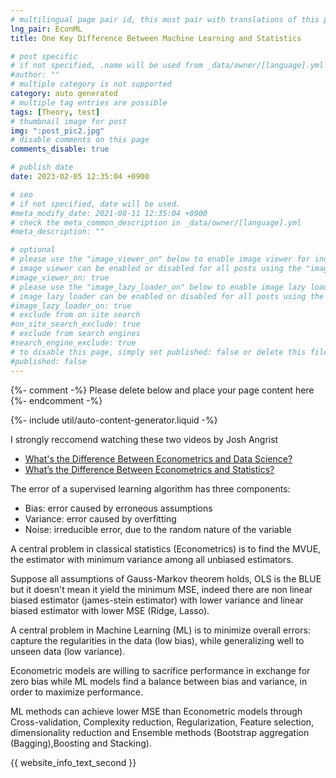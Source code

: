 ```yaml
---
# multilingual page pair id, this must pair with translations of this page. (This name must be unique)
lng_pair: EconML
title: One Key Difference Between Machine Learning and Statistics

# post specific
# if not specified, .name will be used from _data/owner/[language].yml
#author: ""
# multiple category is not supported
category: auto generated
# multiple tag entries are possible
tags: [Theory, test]
# thumbnail image for post
img: ":post_pic2.jpg"
# disable comments on this page
comments_disable: true

# publish date
date: 2023-02-05 12:35:04 +0900

# seo
# if not specified, date will be used.
#meta_modify_date: 2021-08-11 12:35:04 +0900
# check the meta_common_description in _data/owner/[language].yml
#meta_description: ""

# optional
# please use the "image_viewer_on" below to enable image viewer for individual pages or posts (_posts/ or [language]/_posts folders).
# image viewer can be enabled or disabled for all posts using the "image_viewer_posts: true" setting in _data/conf/main.yml.
#image_viewer_on: true
# please use the "image_lazy_loader_on" below to enable image lazy loader for individual pages or posts (_posts/ or [language]/_posts folders).
# image lazy loader can be enabled or disabled for all posts using the "image_lazy_loader_posts: true" setting in _data/conf/main.yml.
#image_lazy_loader_on: true
# exclude from on site search
#on_site_search_exclude: true
# exclude from search engines
#search_engine_exclude: true
# to disable this page, simply set published: false or delete this file
#published: false
---
```


{%- comment -%} Please delete below and place your page content here {%- endcomment -%}

{%- include util/auto-content-generator.liquid -%}

<!-- outline-start -->
I strongly reccomend watching these two videos by Josh Angrist
- [What's the Difference Between Econometrics and Data Science?](https://www.youtube.com/watch?v=2EhRT2mOXm8&t=3s)
- [What’s the Difference Between Econometrics and Statistics?](https://www.youtube.com/watch?v=uVrr_-UUgWk)


The error of a supervised learning algorithm has three components:

- Bias: error caused by erroneous assumptions
-  Variance: error caused by overfitting
-  Noise: irreducible error, due to the random nature of the variable


A central problem in classical statistics (Econometrics) is to find the MVUE, the estimator with minimum variance among all unbiased estimators.

Suppose all assumptions of Gauss-Markov theorem holds, OLS is the BLUE but it doesn't mean it yield the minimum MSE, indeed there are non linear biased estimator (james-stein estimator) with lower variance and linear biased estimator with lower MSE (Ridge, Lasso). 

A central problem in Machine Learning (ML) is to minimize overall errors: capture the regularities in the data (low bias), while generalizing well to unseen data (low variance).

Econometric models are willing to sacrifice performance in exchange for zero bias while ML models find a balance between bias and variance, in order to maximize performance.



ML methods can achieve lower MSE than Econometric models through Cross-validation, Complexity reduction, Regularization, Feature selection, dimensionality reduction and Ensemble methods (Bootstrap aggregation (Bagging),Boosting and Stacking).



<!-- outline-end -->

{{ website_info_text_second }}
